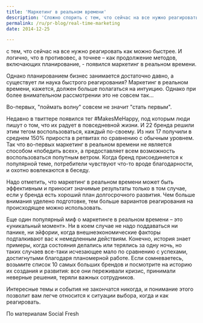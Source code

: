 ```yaml
---
title: 'Маркетинг в реальном времени'
description: 'Сложно спорить с тем, что сейчас на все нужно реагировать как можно быстрее. И логично, что в противовес, а точнее – как продолжение методов, включающих планирование, - появился маркетинг в реальном времени.'
permalink: /ru/pr-blog/real-time-marketing
date: 2014-12-25

---
```


с тем, что сейчас на все нужно реагировать как можно быстрее. И логично, что в противовес, а точнее – как продолжение методов, включающих планирование, - появился маркетинг в реальном времени.

Однако планированием бизнес занимается достаточно давно, а существует ли наука быстрого реагирования? Маркетинг в реальном времени, кажется, должен больше полагаться на интуицию. Однако при более внимательном рассмотрении это не совсем так...

Во-первых, "поймать волну" совсем не значит "стать первым".

Недавно в твиттере появился тег #MakesMeHappy, под которым люди пишут о том, что их радует в повседневной жизни. И 22 бренда решили этим тегом воспользоваться, каждый по-своему. Из них 17 получили в среднем 150% прироста в ретвитах по сравнению с обычным уровнем. Так что во-первых маркетинг в реальном времени не является способом «победить всех», а предоставляет всем возможность воспользоваться попутным ветром. Когда бренд присоединяется к популярной теме, потребители чувствуют что-то вроде благодарности, и охотно вовлекаются в беседу.

Надо отметить, что маркетинг в реальном времени может быть эффективным и приносит значимые результаты только в том случае, если у бренда есть хороший план долгосрочного развития. Чем больше внимания уделено подготовке, тем больше вариантов реагирования на происходящее можно использовать.

Еще один популярный миф о маркетинге в реальном времени – это «уникальный момент». Ни в коем случае не надо поддаваться ни панике, ни эйфории, когда внешнеэкономические факторы подталкивают вас к немедленным действиям. Конечно, история знает примеры, когда состояния делались или терялись  за одну ночь, но таких случаев все-таки исчезающее мало по сравнению с успехами, достигнутыми благодаря планомерной работе. Если сомневаетесь, возьмите список 10 самых больших брендов и посмотрите на историю их создания и развития: все они переживали кризис, принимали неверные решения, теряли важных сотрудников.

Интересные темы и события  не закончатся никогда, и понимание этого позволит вам легче относится к ситуации выбора, когда и как реагировать.

По материалам <a hhref="https://socialfresh.com/real-time-marketing-data/">Social Fresh</a>

